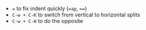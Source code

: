 * `=` to fix indent quickly (`=ap`, `==`)
* `C-w + C-K` to switch from vertical to horizontal splits
* `C-w + C-H` to do the opposite

